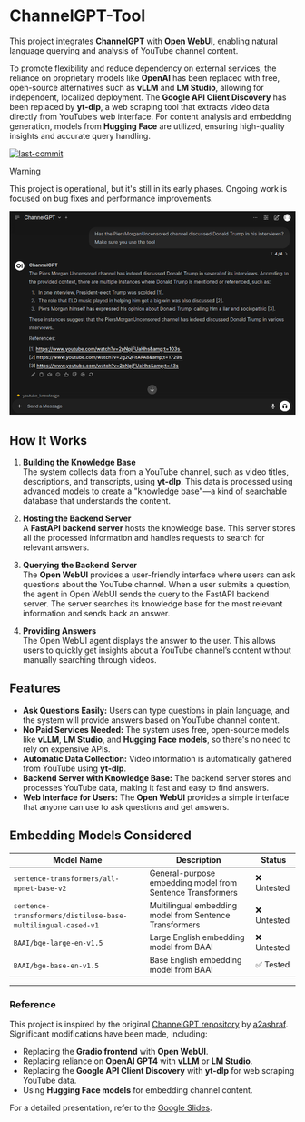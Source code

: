 # ChannelGPT-Tool

This project integrates **ChannelGPT** with **Open WebUI**, enabling natural language querying and analysis of YouTube channel content. 

To promote flexibility and reduce dependency on external services, the reliance on proprietary models like **OpenAI** has been replaced with free, open-source alternatives such as **vLLM** and **LM Studio**, allowing for independent, localized deployment. The **Google API Client Discovery** has been replaced by **yt-dlp**, a web scraping tool that extracts video data directly from YouTube’s web interface. For content analysis and embedding generation, models from **Hugging Face** are utilized, ensuring high-quality insights and accurate query handling.

<a href="#"><img alt="last-commit" src="https://img.shields.io/github/last-commit/NotYuSheng/ChannelGPT?color=red"></a>

> [!WARNING]
> This project is operational, but it's still in its early phases. Ongoing work is focused on bug fixes and performance improvements.

<div align="center">
  <img src="sample-img/Response-Sample.png" alt="Demo image" />
</div>

## How It Works

1. **Building the Knowledge Base**  
   The system collects data from a YouTube channel, such as video titles, descriptions, and transcripts, using **yt-dlp**. This data is processed using advanced models to create a "knowledge base"—a kind of searchable database that understands the content.

2. **Hosting the Backend Server**  
   A **FastAPI backend server** hosts the knowledge base. This server stores all the processed information and handles requests to search for relevant answers.

3. **Querying the Backend Server**  
   The **Open WebUI** provides a user-friendly interface where users can ask questions about the YouTube channel. When a user submits a question, the agent in Open WebUI sends the query to the FastAPI backend server. The server searches its knowledge base for the most relevant information and sends back an answer.

4. **Providing Answers**  
   The Open WebUI agent displays the answer to the user. This allows users to quickly get insights about a YouTube channel’s content without manually searching through videos.

## Features

- **Ask Questions Easily:** Users can type questions in plain language, and the system will provide answers based on YouTube channel content.
- **No Paid Services Needed:** The system uses free, open-source models like **vLLM**, **LM Studio**, and **Hugging Face models**, so there's no need to rely on expensive APIs.
- **Automatic Data Collection:** Video information is automatically gathered from YouTube using **yt-dlp**.
- **Backend Server with Knowledge Base:** The backend server stores and processes YouTube data, making it fast and easy to find answers.
- **Web Interface for Users:** The **Open WebUI** provides a simple interface that anyone can use to ask questions and get answers.

## Embedding Models Considered

| Model Name                                                   | Description                                                | Status      |
|--------------------------------------------------------------|------------------------------------------------------------|-------------|
| `sentence-transformers/all-mpnet-base-v2`                    | General-purpose embedding model from Sentence Transformers | ❌ Untested |
| `sentence-transformers/distiluse-base-multilingual-cased-v1` | Multilingual embedding model from Sentence Transformers    | ❌ Untested |
| `BAAI/bge-large-en-v1.5`                                     | Large English embedding model from BAAI                    | ❌ Untested |
| `BAAI/bge-base-en-v1.5`                                      | Base English embedding model from BAAI                     | ✅ Tested   |

---

### Reference
This project is inspired by the original [ChannelGPT repository](https://github.com/a2ashraf/ChannelGPT) by [a2ashraf](https://github.com/a2ashraf). Significant modifications have been made, including:

- Replacing the **Gradio frontend** with **Open WebUI**.
- Replacing reliance on **OpenAI GPT4** with **vLLM** or **LM Studio**.
- Replacing the **Google API Client Discovery** with **yt-dlp** for web scraping YouTube data.
- Using **Hugging Face models** for embedding channel content.

For a detailed presentation, refer to the [Google Slides](https://docs.google.com/presentation/d/1-fByxUlOslhKEuLHqnWeTu0N_QsHAox3wgATqQPI1qo/edit#slide=id.g32aa57a467b_0_68).
